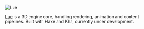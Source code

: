 ![Lue](http://lue3d.org/docs/images/lue.png)

[Lue](http://lue3d.org) is a 3D engine core, handling rendering, animation and content pipelines. Built with Haxe and Kha, currently under development.
